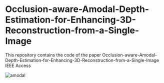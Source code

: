 # Occlusion-aware-Amodal-Depth-Estimation-for-Enhancing-3D-Reconstruction-from-a-Single-Image
This repository contains the code of the paper Occlusion-aware-Amodal-Depth-Estimation-for-Enhancing-3D-Reconstruction-from-a-Single-Image IEEE Access
 
![amodal](https://github.com/Seonguke/Occlusion-aware-Amodal-Depth-Estimation-for-Enhancing-3D-Reconstruction-from-a-Single-Image/assets/57488386/850037b1-3543-4a5a-953e-41c418ba3a18)
